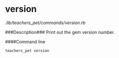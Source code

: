 # version

*.lib/teachers_pet/commands/version.rb*

###Description###
Print out the gem version number.

####Command line
```bash
teachers_pet version
```